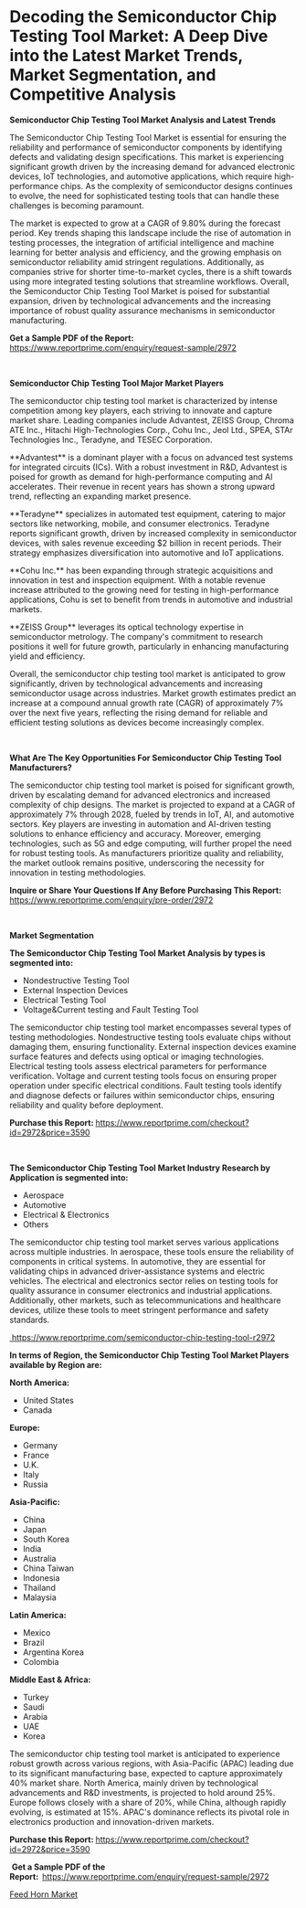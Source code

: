 <p><h1>Decoding the Semiconductor Chip Testing Tool Market: A Deep Dive into the Latest Market Trends, Market Segmentation, and Competitive Analysis</h1></p><p><strong>Semiconductor Chip Testing Tool Market Analysis and Latest Trends</strong></p>
<p><p>The Semiconductor Chip Testing Tool Market is essential for ensuring the reliability and performance of semiconductor components by identifying defects and validating design specifications. This market is experiencing significant growth driven by the increasing demand for advanced electronic devices, IoT technologies, and automotive applications, which require high-performance chips. As the complexity of semiconductor designs continues to evolve, the need for sophisticated testing tools that can handle these challenges is becoming paramount.</p><p>The market is expected to grow at a CAGR of 9.80% during the forecast period. Key trends shaping this landscape include the rise of automation in testing processes, the integration of artificial intelligence and machine learning for better analysis and efficiency, and the growing emphasis on semiconductor reliability amid stringent regulations. Additionally, as companies strive for shorter time-to-market cycles, there is a shift towards using more integrated testing solutions that streamline workflows. Overall, the Semiconductor Chip Testing Tool Market is poised for substantial expansion, driven by technological advancements and the increasing importance of robust quality assurance mechanisms in semiconductor manufacturing.</p></p>
<p><strong>Get a Sample PDF of the Report:&nbsp;</strong> <a href="https://www.reportprime.com/enquiry/request-sample/2972?utm_campaign=3170&utm_medium=2&utm_source=Github&utm_content=ia&utm_term=18032025&utm_id=semiconductor-chip-testing-tool">https://www.reportprime.com/enquiry/request-sample/2972</a></p>
<p>&nbsp;</p>
<p><strong>Semiconductor Chip Testing Tool Major Market Players</strong></p>
<p><p>The semiconductor chip testing tool market is characterized by intense competition among key players, each striving to innovate and capture market share. Leading companies include Advantest, ZEISS Group, Chroma ATE Inc., Hitachi High-Technologies Corp., Cohu Inc., Jeol Ltd., SPEA, STAr Technologies Inc., Teradyne, and TESEC Corporation.</p><p>**Advantest** is a dominant player with a focus on advanced test systems for integrated circuits (ICs). With a robust investment in R&D, Advantest is poised for growth as demand for high-performance computing and AI accelerates. Their revenue in recent years has shown a strong upward trend, reflecting an expanding market presence.</p><p>**Teradyne** specializes in automated test equipment, catering to major sectors like networking, mobile, and consumer electronics. Teradyne reports significant growth, driven by increased complexity in semiconductor devices, with sales revenue exceeding $2 billion in recent periods. Their strategy emphasizes diversification into automotive and IoT applications.</p><p>**Cohu Inc.** has been expanding through strategic acquisitions and innovation in test and inspection equipment. With a notable revenue increase attributed to the growing need for testing in high-performance applications, Cohu is set to benefit from trends in automotive and industrial markets.</p><p>**ZEISS Group** leverages its optical technology expertise in semiconductor metrology. The company's commitment to research positions it well for future growth, particularly in enhancing manufacturing yield and efficiency.</p><p>Overall, the semiconductor chip testing tool market is anticipated to grow significantly, driven by technological advancements and increasing semiconductor usage across industries. Market growth estimates predict an increase at a compound annual growth rate (CAGR) of approximately 7% over the next five years, reflecting the rising demand for reliable and efficient testing solutions as devices become increasingly complex.</p></p>
<p>&nbsp;</p>
<p><strong>What Are The Key Opportunities For Semiconductor Chip Testing Tool Manufacturers?</strong></p>
<p><p>The semiconductor chip testing tool market is poised for significant growth, driven by escalating demand for advanced electronics and increased complexity of chip designs. The market is projected to expand at a CAGR of approximately 7% through 2028, fueled by trends in IoT, AI, and automotive sectors. Key players are investing in automation and AI-driven testing solutions to enhance efficiency and accuracy. Moreover, emerging technologies, such as 5G and edge computing, will further propel the need for robust testing tools. As manufacturers prioritize quality and reliability, the market outlook remains positive, underscoring the necessity for innovation in testing methodologies.</p></p>
<p><strong>Inquire or Share Your Questions If Any Before Purchasing This Report:</strong> <a href="https://www.reportprime.com/enquiry/pre-order/2972?utm_campaign=3170&utm_medium=2&utm_source=Github&utm_content=ia&utm_term=18032025&utm_id=semiconductor-chip-testing-tool">https://www.reportprime.com/enquiry/pre-order/2972</a></p>
<p>&nbsp;</p>
<p><strong>Market Segmentation</strong></p>
<p><strong>The Semiconductor Chip Testing Tool Market Analysis by types is segmented into:</strong></p>
<p><ul><li>Nondestructive Testing Tool</li><li>External Inspection Devices</li><li>Electrical Testing Tool</li><li>Voltage&Current testing and Fault Testing Tool</li></ul></p>
<p><p>The semiconductor chip testing tool market encompasses several types of testing methodologies. Nondestructive testing tools evaluate chips without damaging them, ensuring functionality. External inspection devices examine surface features and defects using optical or imaging technologies. Electrical testing tools assess electrical parameters for performance verification. Voltage and current testing tools focus on ensuring proper operation under specific electrical conditions. Fault testing tools identify and diagnose defects or failures within semiconductor chips, ensuring reliability and quality before deployment.</p></p>
<p><strong>Purchase this Report:&nbsp;</strong><a href="https://www.reportprime.com/checkout?id=2972&price=3590&utm_campaign=3170&utm_medium=2&utm_source=Github&utm_content=ia&utm_term=18032025&utm_id=semiconductor-chip-testing-tool">https://www.reportprime.com/checkout?id=2972&price=3590</a></p>
<p>&nbsp;</p>
<p><strong>The Semiconductor Chip Testing Tool Market Industry Research by Application is segmented into:</strong></p>
<p><ul><li>Aerospace</li><li>Automotive</li><li>Electrical & Electronics</li><li>Others</li></ul></p>
<p><p>The semiconductor chip testing tool market serves various applications across multiple industries. In aerospace, these tools ensure the reliability of components in critical systems. In automotive, they are essential for validating chips in advanced driver-assistance systems and electric vehicles. The electrical and electronics sector relies on testing tools for quality assurance in consumer electronics and industrial applications. Additionally, other markets, such as telecommunications and healthcare devices, utilize these tools to meet stringent performance and safety standards.</p></p>
<p><a href="https://www.reportprime.com/semiconductor-chip-testing-tool-r2972?utm_campaign=3170&utm_medium=2&utm_source=Github&utm_content=ia&utm_term=18032025&utm_id=semiconductor-chip-testing-tool">&nbsp;https://www.reportprime.com/semiconductor-chip-testing-tool-r2972</a></p>
<p><strong>In terms of Region, the Semiconductor Chip Testing Tool Market Players available by Region are:</strong></p>
<p>
    <p> <strong> North America: </strong>
        <ul>
            <li>United States</li>
            <li>Canada</li>
        </ul>
        </p> 
    <p> <strong> Europe: </strong>
        <ul>
            <li>Germany</li>
            <li>France</li>
            <li>U.K.</li>
            <li>Italy</li>
            <li>Russia</li>
        </ul>
        </p> 
    <p> <strong> Asia-Pacific: </strong>
        <ul>
            <li>China</li>
            <li>Japan</li>
            <li>South Korea</li>
            <li>India</li>
            <li>Australia</li>
            <li>China Taiwan</li>
            <li>Indonesia</li>
            <li>Thailand</li>
            <li>Malaysia</li>
        </ul>
        </p> 
    <p> <strong> Latin America: </strong>
        <ul>
            <li>Mexico</li>
            <li>Brazil</li>
            <li>Argentina Korea</li>
            <li>Colombia</li>
        </ul>
        </p> 
    <p> <strong> Middle East & Africa: </strong>
        <ul>
            <li>Turkey</li>
            <li>Saudi</li>
            <li>Arabia</li>
            <li>UAE</li>
            <li>Korea</li>
        </ul>
    </p>
    </p>
<p><p>The semiconductor chip testing tool market is anticipated to experience robust growth across various regions, with Asia-Pacific (APAC) leading due to its significant manufacturing base, expected to capture approximately 40% market share. North America, mainly driven by technological advancements and R&D investments, is projected to hold around 25%. Europe follows closely with a share of 20%, while China, although rapidly evolving, is estimated at 15%. APAC's dominance reflects its pivotal role in electronics production and innovation-driven markets.</p></p>
<p><strong>Purchase this Report: </strong><a href="https://www.reportprime.com/checkout?id=2972&price=3590&utm_campaign=3170&utm_medium=2&utm_source=Github&utm_content=ia&utm_term=18032025&utm_id=semiconductor-chip-testing-tool">https://www.reportprime.com/checkout?id=2972&price=3590</a></p>
<p>&nbsp;<strong>Get a Sample PDF of the Report:&nbsp;&nbsp;</strong><a href="https://www.reportprime.com/enquiry/request-sample/2972?utm_campaign=3170&utm_medium=2&utm_source=Github&utm_content=ia&utm_term=18032025&utm_id=semiconductor-chip-testing-tool">https://www.reportprime.com/enquiry/request-sample/2972</a></p>
<p><strong></strong></p>
<p><p><a href="https://github.com/ocambdidarhz/Market-Research-Report-List-1/blob/main/feed-horn-market.md?utm_campaign=3170&utm_medium=2&utm_source=Github&utm_content=ia&utm_term=18032025&utm_id=semiconductor-chip-testing-tool">Feed Horn Market</a></p></p>
